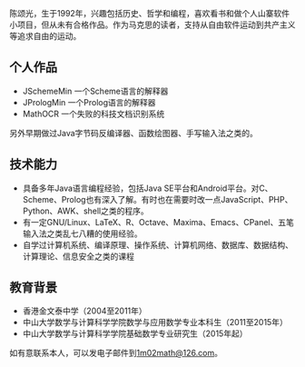 
陈颂光，生于1992年，兴趣包括历史、哲学和编程，喜欢看书和做个人山寨软件小项目，但从未有合格作品。作为马克思的读者，支持从自由软件运动到共产主义等追求自由的运动。

## 个人作品

-   JSchemeMin 一个Scheme语言的解释器
-   JPrologMin 一个Prolog语言的解释器
-   MathOCR 一个失败的科技文档识别系统

另外早期做过Java字节码反编译器、函数绘图器、手写输入法之类的。

## 技术能力

- 具备多年Java语言编程经验，包括Java SE平台和Android平台。对C、Scheme、Prolog也有深入了解。有时也在需要时改一点JavaScript、PHP、Python、AWK、shell之类的程序。
- 有一定GNU/Linux、LaTeX、R、Octave、Maxima、Emacs、CPanel、五笔输入法之类乱七八糟的使用经验。
- 自学过计算机系统、编译原理、操作系统、计算机网络、数据库、数据结构、计算理论、信息安全之类的课程

## 教育背景

*   香港金文泰中学（2004至2011年）
*   中山大学数学与计算科学学院数学与应用数学专业本科生（2011至2015年）
*   中山大学数学与计算科学学院基础数学专业研究生（2015年起）

如有意联系本人，可以发电子邮件到<1m02math@126.com>。